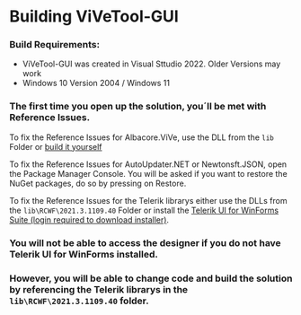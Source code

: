# Building ViVeTool-GUI
### Build Requirements:
- ViVeTool-GUI was created in Visual Sttudio 2022. Older Versions may work
- Windows 10 Version 2004 / Windows 11

### The first time you open up the solution, you´ll be met with Reference Issues.
To fix the Reference Issues for Albacore.ViVe, use the DLL from the `lib` Folder or [build it yourself](https://github.com/thebookisclosed/ViVe/tree/master/ViVe)

To fix the Reference Issues for AutoUpdater.NET or Newtonsft.JSON, open the Package Manager Console.
You will be asked if you want to restore the NuGet packages, do so by pressing on Restore.

To fix the Reference Issues for the Telerik librarys either use the DLLs from the `lib\RCWF\2021.3.1109.40` Folder or install the [Telerik UI for WinForms Suite (login required to download installer)](https://www.telerik.com/login/ui-for-winforms).

### You will not be able to access the designer if you do not have Telerik UI for WinForms installed. 

### However, you will be able to change code and build the solution by referencing the Telerik librarys in the `lib\RCWF\2021.3.1109.40` folder.
